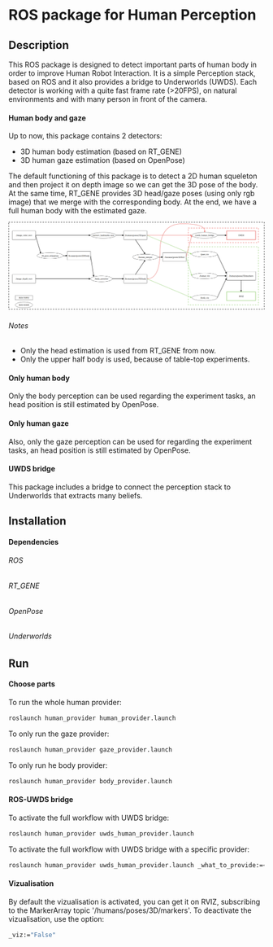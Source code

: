 # ROS package for Human Perception


## Description
This ROS package is designed to detect important parts of human body in order to improve Human Robot Interaction.
It is a simple Perception stack, based on ROS and it also provides a bridge to Underworlds (UWDS).
Each detector is working with a quite fast frame rate (>20FPS), on natural environments and with many person in front of the camera.

#### Human body and gaze
Up to now, this package contains 2 detectors:
- 3D human body estimation (based on RT_GENE)
- 3D human gaze estimation (based on OpenPose)

The default functioning of this package is to detect a 2D human squeleton and then project it on depth image so we can get the 3D pose of the body. At the same time, RT_GENE provides 3D head/gaze poses (using only rgb image) that we merge with the corresponding body. At the end, we have a full human body with the estimated gaze.

![](https://github.com/Twarz/human_provider/blob/master/misc/graph_human_provider.png)

###### Notes
- Only the head estimation is used from RT_GENE from now. 
- Only the upper half body is used, because of table-top experiments.

#### Only human body
Only the body perception can be used regarding the experiment tasks, an head position is still estimated by OpenPose.

#### Only human gaze
Also, only the gaze perception can be used for regarding the experiment tasks, an head position is still estimated by OpenPose.

#### UWDS bridge
This package includes a bridge to connect the perception stack to Underworlds that extracts many beliefs.

## Installation
#### Dependencies
###### ROS
###### RT_GENE
###### OpenPose
###### Underworlds


## Run
#### Choose parts
To run the whole human provider:
```sh
roslaunch human_provider human_provider.launch
```

To only run the gaze provider:
```sh
roslaunch human_provider gaze_provider.launch
```

To only run he body provider:
```sh
roslaunch human_provider body_provider.launch
```

#### ROS-UWDS bridge
To activate the full workflow with UWDS bridge:
```sh
roslaunch human_provider uwds_human_provider.launch
```

To activate the full workflow with UWDS bridge with a specific provider:
```sh
roslaunch human_provider uwds_human_provider.launch _what_to_provide:=<"only_gaze" OR "only_body" OR "both"(default)>
```

#### Vizualisation
By default the vizualisation is activated, you can get it on RVIZ, subscribing to the MarkerArray topic '/humans/poses/3D/markers'.
To deactivate the vizualisation, use the option:
```sh
_viz:="False"
```
